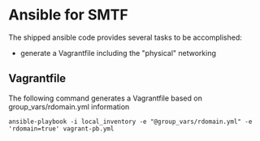 Ansible for SMTF
=====
The shipped ansible code provides several tasks to be accomplished:
- generate a Vagrantfile including the "physical" networking

Vagrantfile
-----
The following command generates a Vagrantfile based on group_vars/rdomain.yml information
````
ansible-playbook -i local_inventory -e "@group_vars/rdomain.yml" -e 'rdomain=true' vagrant-pb.yml
````
